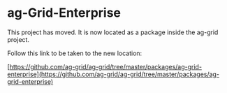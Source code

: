 
ag-Grid-Enterprise
==============

This project has moved. It is now located as a package inside the ag-grid project.

Follow this link to be taken to the new location:

[https://github.com/ag-grid/ag-grid/tree/master/packages/ag-grid-enterprise](https://github.com/ag-grid/ag-grid/tree/master/packages/ag-grid-enterprise)
